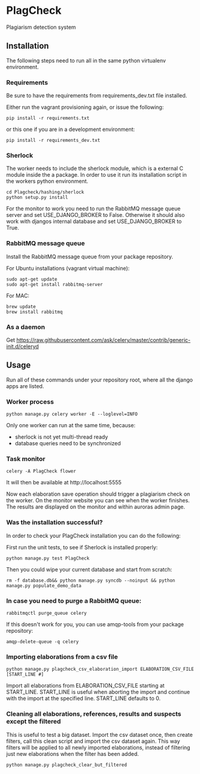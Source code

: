 # PlagCheck

Plagiarism detection system

## Installation

The following steps need to run all in the same python virtualenv environment. 

### Requirements

Be sure to have the requirements from requirements_dev.txt file installed.

Either run the vagrant provisioning again, or issue the following:

    pip install -r requirements.txt
    
or this one if you are in a development environment:

    pip install -r requirements_dev.txt

### Sherlock

The worker needs to include the sherlock module, which is a external C module inside the a package. In order to use it
run its installation script in the workers python environment.

    cd Plagcheck/hashing/sherlock
    python setup.py install

For the monitor to work you need to run the RabbitMQ message queue server and set USE_DJANGO_BROKER to False. Otherwise
it should also work with djangos internal database and set USE_DJANGO_BROKER to True.

### RabbitMQ message queue

Install the RabbitMQ message queue from your package repository.

For Ubuntu installations (vagrant virtual machine):

    sudo apt-get update
    sudo apt-get install rabbitmq-server
     
For MAC:

    brew update
    brew install rabbitmq

### As a daemon

Get https://raw.githubusercontent.com/ask/celery/master/contrib/generic-init.d/celeryd



## Usage

Run all of these commands under your repository root, where all the
django apps are listed.

### Worker process

    python manage.py celery worker -E --loglevel=INFO

Only one worker can run at the same time, because:
 - sherlock is not yet multi-thread ready
 - database queries need to be synchronized

### Task monitor

    celery -A PlagCheck flower

It will then be available at http://localhost:5555

Now each elaboration save operation should trigger a plagiarism check on the worker. On the monitor website you can see
when the worker finishes. The results are displayed on the monitor and within auroras admin page.

### Was the installation successful?

In order to check your PlagCheck installation you can do the following:
  
First run the unit tests, to see if Sherlock is installed properly:

    python manage.py test PlagCheck
     
Then you could wipe your current database and start from scratch:

    rm -f database.db&& python manage.py syncdb --noinput && python manage.py populate_demo_data
 
### In case you need to purge a RabbitMQ queue:

    rabbitmqctl purge_queue celery

If this doesn't work for you, you can use amqp-tools from your package repository:

    amqp-delete-queue -q celery

### Importing elaborations from a csv file

    python manage.py plagcheck_csv_elaboration_import ELABORATION_CSV_FILE [START_LINE #]

Import all elaborations from ELABORATION_CSV_FILE starting at START_LINE. START_LINE is useful
when aborting the import and continue with the import at the specified line. START_LINE defaults to 0.

### Cleaning all elaborations, references, results and suspects except the filtered

This is useful to test a big dataset. Import the csv dataset once, then create filters,
call this clean script and import the csv dataset again. This way filters will be applied to all
newly imported elaborations, instead of filtering just new elaborations when the filter has been added.

    python manage.py plagcheck_clear_but_filtered